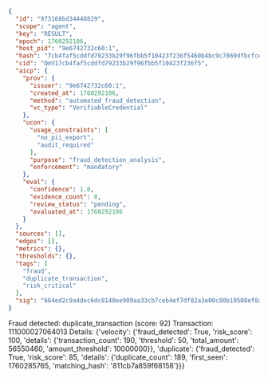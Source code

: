 ```json
{
  "id": "973168bd34448829",
  "scope": "agent",
  "key": "RESULT",
  "epoch": 1760292106,
  "host_pid": "9e6742732c60:1",
  "hash": "7cb4faf5cddfd79233b29f96fbb5f10423f236f5460b4bc9c7869dfbcfcecd9a",
  "cid": "QmV17cb4faf5cddfd79233b29f96fbb5f10423f236f5",
  "aicp": {
    "prov": {
      "issuer": "9e6742732c60:1",
      "created_at": 1760292106,
      "method": "automated_fraud_detection",
      "vc_type": "VerifiableCredential"
    },
    "ucon": {
      "usage_constraints": [
        "no_pii_export",
        "audit_required"
      ],
      "purpose": "fraud_detection_analysis",
      "enforcement": "mandatory"
    },
    "eval": {
      "confidence": 1.0,
      "evidence_count": 0,
      "review_status": "pending",
      "evaluated_at": 1760292106
    }
  },
  "sources": [],
  "edges": [],
  "metrics": {},
  "thresholds": {},
  "tags": [
    "fraud",
    "duplicate_transaction",
    "risk_critical"
  ],
  "sig": "664ed2c9a4dec6dc8140ee909aa33cb7ceb4ef7df82a3e00c80b19508ef8a5df"
}
```

Fraud detected: duplicate_transaction (score: 92)
Transaction: 111000027064013
Details: {'velocity': {'fraud_detected': True, 'risk_score': 100, 'details': {'transaction_count': 190, 'threshold': 50, 'total_amount': 56550460, 'amount_threshold': 10000000}}, 'duplicate': {'fraud_detected': True, 'risk_score': 85, 'details': {'duplicate_count': 189, 'first_seen': 1760285765, 'matching_hash': '811cb7a859f68158'}}}